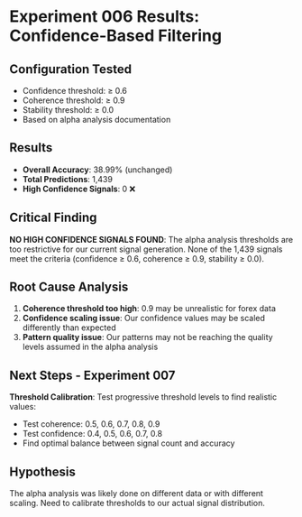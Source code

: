 # Experiment 006 Results: Confidence-Based Filtering

## Configuration Tested
- Confidence threshold: ≥ 0.6
- Coherence threshold: ≥ 0.9  
- Stability threshold: ≥ 0.0
- Based on alpha analysis documentation

## Results
- **Overall Accuracy**: 38.99% (unchanged)
- **Total Predictions**: 1,439
- **High Confidence Signals**: 0 ❌

## Critical Finding
**NO HIGH CONFIDENCE SIGNALS FOUND**: The alpha analysis thresholds are too restrictive for our current signal generation. None of the 1,439 signals meet the criteria (confidence ≥ 0.6, coherence ≥ 0.9, stability ≥ 0.0).

## Root Cause Analysis
1. **Coherence threshold too high**: 0.9 may be unrealistic for forex data
2. **Confidence scaling issue**: Our confidence values may be scaled differently than expected
3. **Pattern quality issue**: Our patterns may not be reaching the quality levels assumed in the alpha analysis

## Next Steps - Experiment 007
**Threshold Calibration**: Test progressive threshold levels to find realistic values:
- Test coherence: 0.5, 0.6, 0.7, 0.8, 0.9
- Test confidence: 0.4, 0.5, 0.6, 0.7, 0.8
- Find optimal balance between signal count and accuracy

## Hypothesis
The alpha analysis was likely done on different data or with different scaling. Need to calibrate thresholds to our actual signal distribution.
